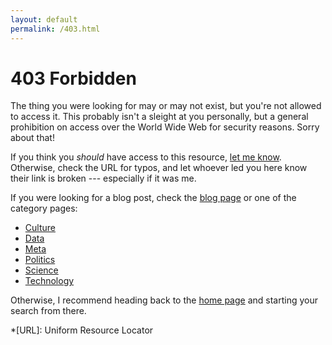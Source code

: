 ```yaml
---
layout: default
permalink: /403.html
---
```


# 403 Forbidden

The thing you were looking for may or may not exist,
but you're not allowed to access it.
This probably isn't a sleight at you personally, but a general prohibition on
access over the World Wide Web for security reasons.
Sorry about that!

If you think you *should* have access to this resource, [let me know](/contact).
Otherwise, check the URL for typos,
and let whoever led you here know their link is broken ---
especially if it was me.

If you were looking for a blog post, check the [blog page](/blog) or one of the
category pages:
* [Culture](/blog/culture)
* [Data](/blog/data)
* [Meta](/blog/meta)
* [Politics](/blog/politics)
* [Science](/blog/science)
* [Technology](/blog/tech)

Otherwise, I recommend heading back to the [home page](/) and starting your
search from there.

*[URL]: Uniform Resource Locator
